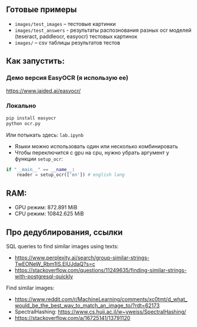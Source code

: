 ## Готовые примеры
- `images/test_images` – тестовые картинки
- `images/test_answers` - результаты распознования разных ocr моделей (teseract, paddleocr, easyocr) тестовых картинок
- `images/` – csv таблицы результатов тестов

## Как запустить:
### Демо версия EasyOCR (я использую ее)
https://www.jaided.ai/easyocr/

### Локально
```bash
pip install easyocr
python ocr.py
```
Или потыкать здесь: `lab.ipynb`

- Языки можно использовать один или несколько комбинировать
- Чтобы переключится c gpu на cpu, нужно убрать аргумент у функции `setup_ocr`:
```python
if "__main__" == __name__:
    reader = setup_ocr(['en']) # english lang
```

## RAM:
- GPU режим: 872.891 MiB
- CPU режим: 10842.625 MiB

## Про дедублирования, ссылки
SQL queries to find similar images using texts:
- https://www.perplexity.ai/search/group-similar-strings-TwEONeW_Rbm1IS.ElUJdaQ?s=c
- https://stackoverflow.com/questions/11249635/finding-similar-strings-with-postgresql-quickly

Find similar images:
- https://www.reddit.com/r/MachineLearning/comments/xc0tmt/d_what_would_be_the_best_way_to_match_an_image_to/?rdt=62173
- SpectralHashing: https://www.cs.huji.ac.il/w~yweiss/SpectralHashing/
- https://stackoverflow.com/a/16725141/13791120

